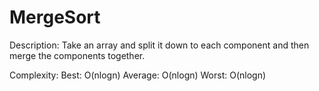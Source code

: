 # MergeSort
Description: Take an array and split it down to each component and then merge the components together.

Complexity:
Best: O(nlogn)
Average: O(nlogn)
Worst: O(nlogn)

